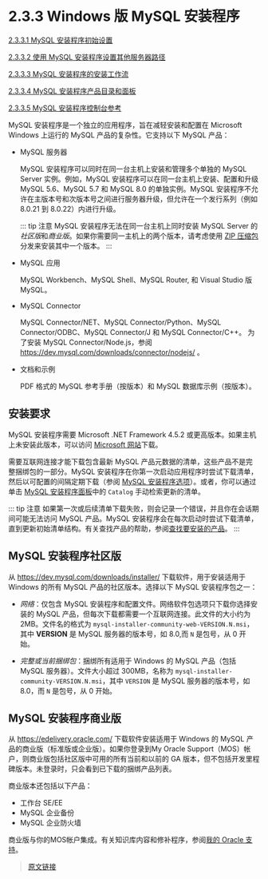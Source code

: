 # 2.3.3 Windows 版 MySQL 安装程序

[2.3.3.1 MySQL 安装程序初始设置](/2/2.3/2.3.3/2.3.3.1/mysql-installer-setup)

[2.3.3.2 使用 MySQL 安装程序设置其他服务器路径](/2/2.3/2.3.3/2.3.3.2/mysql-installer-change-path-proc)

[2.3.3.3 MySQL 安装程序的安装工作流](/2/2.3/2.3.3/2.3.3.3/mysql-installer-workflow)

[2.3.3.4 MySQL 安装程序产品目录和面板](/2/2.3/2.3.3/2.3.3.4/mysql-installer-catalog-dashboard)

[2.3.3.5 MySQL 安装程序控制台参考](/2/2.3/2.3.3/2.3.3.5/MySQLInstallerConsole)

MySQL 安装程序是一个独立的应用程序，旨在减轻安装和配置在 Microsoft Windows 上运行的 MySQL 产品的复杂性。它支持以下 MySQL 产品：

- MySQL 服务器

  MySQL 安装程序可以同时在同一台主机上安装和管理多个单独的 MySQL Server 实例。例如，MySQL 安装程序可以在同一台主机上安装、配置和升级 MySQL 5.6、MySQL 5.7 和 MySQL 8.0 的单独实例。MySQL 安装程序不允许在主版本号和次版本号之间进行服务器升级，但允许在一个发行系列（例如 8.0.21 到 8.0.22）内进行升级。

  ::: tip 注意
  MySQL 安装程序无法在同一台主机上同时安装 MySQL Server 的*社区版*和*商业版*。如果你需要同一主机上的两个版本，请考虑使用 [ZIP 压缩包](/2/2.3/2.3.2/windows-choosing-package.html#MySQL-免安装的-ZIP-压缩包)分发来安装其中一个版本。
  :::

- MySQL 应用

  MySQL Workbench、MySQL Shell、MySQL Router, 和 Visual Studio 版 MySQL。

- MySQL Connector

  MySQL Connector/NET、MySQL Connector/Python、MySQL Connector/ODBC、MySQL Connector/J 和 MySQL Connector/C++。 为了安装 MySQL Connector/Node.js，参阅 https://dev.mysql.com/downloads/connector/nodejs/ 。

- 文档和示例

  PDF 格式的 MySQL 参考手册（按版本）和 MySQL 数据库示例（按版本）。

## 安装要求

MySQL 安装程序需要 Microsoft .NET Framework 4.5.2 或更高版本。如果主机上未安装此版本，可以访问 [Microsoft 网站](https://www.microsoft.com/en-us/download/details.aspx.html#42643)下载。

需要互联网连接才能下载包含最新 MySQL 产品元数据的清单，这些产品不是完整捆绑包的一部分。MySQL 安装程序在你第一次启动应用程序时尝试下载清单，然后以可配置的间隔定期下载（参阅 [MySQL 安装程序选项](/2/2.3/2.3.3/2.3.3.4/mysql-installer-catalog-dashboard)）。或者，你可以通过单击 [MySQL 安装程序面板](/2/2.3/2.3.3/2.3.3.4/mysql-installer-catalog-dashboard.html#MySQL-安装程序面板)中的 `Catalog` 手动检索更新的清单。

::: tip 注意
如果第一次或后续清单下载失败，则会记录一个错误，并且你在会话期间可能无法访问 MySQL 产品。MySQL 安装程序会在每次启动时尝试下载清单，直到更新初始清单结构。有关查找产品的帮助，参阅[查找要安装的产品](/2/2.3/2.3.3/2.3.3.4/mysql-installer-catalog-dashboard.html#查找要安装的产品)。
:::

## MySQL 安装程序社区版

从 https://dev.mysql.com/downloads/installer/ 下载软件，用于安装适用于 Windows 的所有 MySQL 产品的社区版本。选择以下 MySQL 安装程序包之一：

- *网络*：仅包含 MySQL 安装程序和配置文件。网络软件包选项只下载你选择安装的 MySQL 产品，但每次下载都需要一个互联网连接。此文件的大小约为 2MB。文件名的格式为 `mysql-installer-community-web-VERSION.N.msi`，其中 **VERSION** 是 MySQL 服务器的版本号，如 8.0,而 `N` 是包号，从 0 开始。

- *完整或当前捆绑包*：捆绑所有适用于 Windows 的 MySQL 产品（包括 MySQL 服务器）。文件大小超过 300MB，名称为 `mysql-installer-community-VERSION.N.msi`，其中 `VERSION` 是 MySQL 服务器的版本号，如 8.0，而 `N` 是包号，从 0 开始。

## MySQL 安装程序商业版

从 https://edelivery.oracle.com/ 下载软件安装适用于 Windows 的 MySQL 产品的商业版（标准版或企业版）。如果你登录到My Oracle Support（MOS）帐户，则商业版包括社区版中可用的所有当前和以前的 GA 版本，但不包括开发里程碑版本。未登录时，只会看到已下载的捆绑产品列表。

商业版本还包括以下产品：

- 工作台 SE/EE
- MySQL 企业备份
- MySQL 企业防火墙

商业版与你的MOS帐户集成。有关知识库内容和修补程序，参阅[我的 Oracle 支持](https://support.oracle.com/)。

> [原文链接](https://dev.mysql.com/doc/refman/8.0/en/mysql-installer.html)
